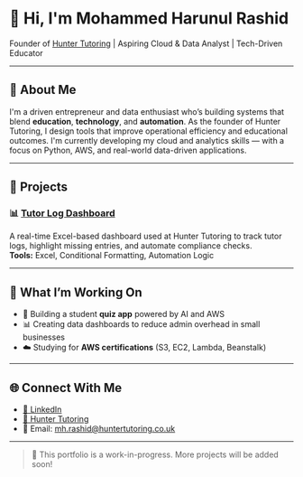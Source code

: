# 👋 Hi, I'm Mohammed Harunul Rashid

Founder of [Hunter Tutoring](https://www.huntertutoring.co.uk) | Aspiring Cloud & Data Analyst | Tech-Driven Educator

---

## 🧠 About Me

I'm a driven entrepreneur and data enthusiast who’s building systems that blend **education**, **technology**, and **automation**. As the founder of Hunter Tutoring, I design tools that improve operational efficiency and educational outcomes. I'm currently developing my cloud and analytics skills — with a focus on Python, AWS, and real-world data-driven applications.

---

## 🚀 Projects

### 📊 [Tutor Log Dashboard](https://github.com/M-Harun-R/tutor-log-dashboard)
A real-time Excel-based dashboard used at Hunter Tutoring to track tutor logs, highlight missing entries, and automate compliance checks.  
**Tools:** Excel, Conditional Formatting, Automation Logic

---

## 💼 What I’m Working On
- 🧪 Building a student **quiz app** powered by AI and AWS
- 📊 Creating data dashboards to reduce admin overhead in small businesses
- ☁️ Studying for **AWS certifications** (S3, EC2, Lambda, Beanstalk)

---

## 🌐 Connect With Me

- [🔗 LinkedIn](https://www.linkedin.com/in/mohammed-harunul-rashid-9a820a266/)
- [🏫 Hunter Tutoring](https://www.huntertutoring.co.uk)
- 📧 Email: mh.rashid@huntertutoring.co.uk

---

> 📌 This portfolio is a work-in-progress. More projects will be added soon!


<!--
**M-Harun-R/M-Harun-R** is a ✨ _special_ ✨ repository because its `README.md` (this file) appears on your GitHub profile.

Here are some ideas to get you started:

- 🔭 I’m currently working on ...
- 🌱 I’m currently learning ...
- 👯 I’m looking to collaborate on ...
- 🤔 I’m looking for help with ...
- 💬 Ask me about ...
- 📫 How to reach me: ...
- 😄 Pronouns: ...
- ⚡ Fun fact: ...
-->
